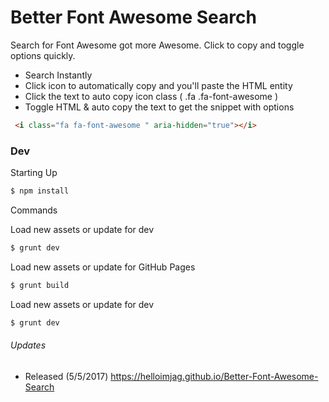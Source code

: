 # Better Font Awesome Search

Search for Font Awesome got more Awesome. Click to copy and toggle options quickly.

  - Search Instantly
  - Click icon to automatically copy and you'll paste the HTML entity
  - Click the text to auto copy icon class ( .fa .fa-font-awesome )
  - Toggle HTML & auto copy the text to get the snippet with options

```html
 <i class="fa fa-font-awesome " aria-hidden="true"></i>
```

### Dev

Starting Up
```sh
$ npm install
```
Commands

Load new assets or update for dev
```sh
$ grunt dev
```

Load new assets or update for GitHub Pages
```sh
$ grunt build
```

Load new assets or update for dev
```sh
$ grunt dev
```

###### Updates
  - Released (5/5/2017)  https://helloimjag.github.io/Better-Font-Awesome-Search
